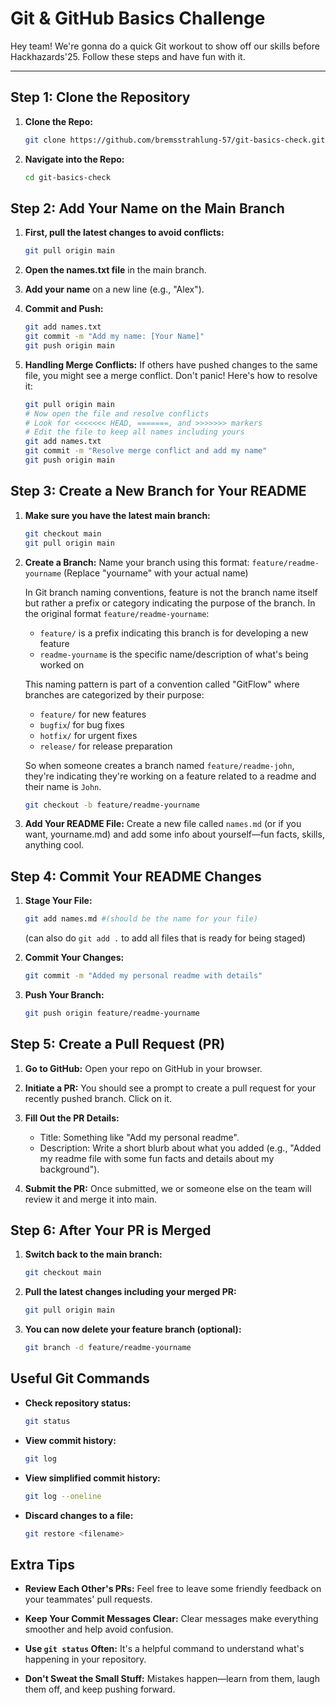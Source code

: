 # Git & GitHub Basics Challenge

Hey team! We're gonna do a quick Git workout to show off our skills before Hackhazards'25. Follow these steps and have fun with it.

---

## **Step 1: Clone the Repository**

1. **Clone the Repo:**

   ```bash
   git clone https://github.com/bremsstrahlung-57/git-basics-check.git
   ```

2. **Navigate into the Repo:**

   ```bash
   cd git-basics-check
   ```

## **Step 2: Add Your Name on the Main Branch**

1. **First, pull the latest changes to avoid conflicts:**

   ```bash
   git pull origin main
   ```

2. **Open the names.txt file** in the main branch.

3. **Add your name** on a new line (e.g., "Alex").

4. **Commit and Push:**

   ```bash
   git add names.txt
   git commit -m "Add my name: [Your Name]"
   git push origin main
   ```

5. **Handling Merge Conflicts:**
   If others have pushed changes to the same file, you might see a merge conflict. Don't panic! Here's how to resolve it:

   ```bash
   git pull origin main
   # Now open the file and resolve conflicts
   # Look for <<<<<<< HEAD, =======, and >>>>>>> markers
   # Edit the file to keep all names including yours
   git add names.txt
   git commit -m "Resolve merge conflict and add my name"
   git push origin main
   ```

## **Step 3: Create a New Branch for Your README**

1. **Make sure you have the latest main branch:**

   ```bash
   git checkout main
   git pull origin main
   ```

2. **Create a Branch:**
   Name your branch using this format: `feature/readme-yourname`
   (Replace "yourname" with your actual name)
   
      In Git branch naming conventions, feature is not the branch name itself but rather a prefix or category indicating the purpose of the branch.
      In the original format `feature/readme-yourname`:

      * `feature/` is a prefix indicating this branch is for developing a new feature
      * `readme-yourname` is the specific name/description of what's being worked on

      This naming pattern is part of a convention called "GitFlow" where branches are categorized by their purpose:

      * `feature/` for new features
      * `bugfix`/ for bug fixes
      * `hotfix/` for urgent fixes
      * `release/` for release preparation

      So when someone creates a branch named `feature/readme-john`, they're indicating they're working on a feature related to a readme and their name is `John`.

   ```bash
   git checkout -b feature/readme-yourname
   ```
    
3. **Add Your README File:**
   Create a new file called `names.md` (or if you want, yourname.md) and add some info about yourself—fun facts, skills, anything cool.

## **Step 4: Commit Your README Changes**

1. **Stage Your File:**
    ```bash
    git add names.md #(should be the name for your file)
    ```
    (can also do `git add .` to add all files that is ready for being staged)

2. **Commit Your Changes:**
    ```bash
    git commit -m "Added my personal readme with details"
    ```

3. **Push Your Branch:**
    ```bash
    git push origin feature/readme-yourname
    ```
    
## **Step 5: Create a Pull Request (PR)**

1. **Go to GitHub:**
   Open your repo on GitHub in your browser.

2. **Initiate a PR:**
   You should see a prompt to create a pull request for your recently pushed branch. Click on it.

3. **Fill Out the PR Details:**
   - Title: Something like "Add my personal readme".
   - Description: Write a short blurb about what you added (e.g., "Added my readme file with some fun facts and details about my background").

4. **Submit the PR:**
   Once submitted, we or someone else on the team will review it and merge it into main.


## **Step 6: After Your PR is Merged**

1. **Switch back to the main branch:**
   ```bash
   git checkout main
   ```

2. **Pull the latest changes including your merged PR:**
   ```bash
   git pull origin main
   ```

3. **You can now delete your feature branch (optional):**
   ```bash
   git branch -d feature/readme-yourname
   ```

## **Useful Git Commands**

* **Check repository status:**
  ```bash
  git status
  ```

* **View commit history:**
  ```bash
  git log
  ```

* **View simplified commit history:**
  ```bash
  git log --oneline
  ```

* **Discard changes to a file:**
  ```bash
  git restore <filename>
  ```

## **Extra Tips**

* **Review Each Other's PRs:**
   Feel free to leave some friendly feedback on your teammates' pull requests.

* **Keep Your Commit Messages Clear:**
   Clear messages make everything smoother and help avoid confusion.

* **Use `git status` Often:**
   It's a helpful command to understand what's happening in your repository.

* **Don't Sweat the Small Stuff:**
   Mistakes happen—learn from them, laugh them off, and keep pushing forward.